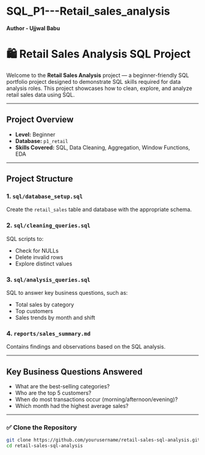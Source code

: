 # SQL_P1---Retail_sales_analysis
**Author - Ujjwal Babu**

# 🛍️ Retail Sales Analysis SQL Project

Welcome to the **Retail Sales Analysis** project — a beginner-friendly SQL portfolio project designed to demonstrate SQL skills required for data analysis roles. This project showcases how to clean, explore, and analyze retail sales data using SQL.

---

## Project Overview

- **Level:** Beginner
- **Database:** `p1_retail`
- **Skills Covered:** SQL, Data Cleaning, Aggregation, Window Functions, EDA


---

##  Project Structure

### 1. `sql/database_setup.sql`
Create the `retail_sales` table and database with the appropriate schema.

### 2. `sql/cleaning_queries.sql`
SQL scripts to:
- Check for NULLs
- Delete invalid rows
- Explore distinct values

### 3. `sql/analysis_queries.sql`
SQL to answer key business questions, such as:
- Total sales by category
- Top customers
- Sales trends by month and shift

### 4. `reports/sales_summary.md`
Contains findings and observations based on the SQL analysis.

---

## Key Business Questions Answered

- What are the best-selling categories?
- Who are the top 5 customers?
- When do most transactions occur (morning/afternoon/evening)?
- Which month had the highest average sales?

---

### ✅ Clone the Repository

```bash
git clone https://github.com/yourusername/retail-sales-sql-analysis.git
cd retail-sales-sql-analysis
